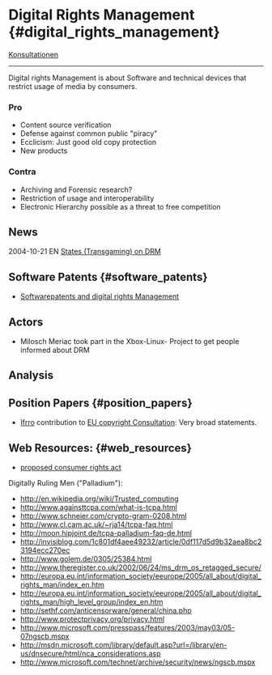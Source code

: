 # Digital Rights Management {#digital_rights_management}

[ Konsultationen](FfiiKonsultEn "wikilink")

------------------------------------------------------------------------

Digital rights Management is about Software and technical devices that
restrict usage of media by consumers.

### Pro

-   Content source verification
-   Defense against common public \"piracy\"
-   Ecclicism: Just good old copy protection
-   New products

### Contra

-   Archiving and Forensic research?
-   Restriction of usage and interoperability
-   Electronic Hierarchy possible as a threat to free competition

## News

2004-10-21 EN [States (Transgaming) on
DRM](http://www.transgaming.com/gavstates.php "wikilink")

## Software Patents {#software_patents}

-   [ Softwarepatents and digital rights
    Management](SwpatdrmEn "wikilink")

## Actors

-   Milosch Meriac took part in the Xbox-Linux- Project to get people
    informed about DRM

## Analysis

## Position Papers {#position_papers}

-   [ Ifrro](IfrroEn "wikilink") contribution to [EU copyright
    Consultation](http://www.ifrro.org/papers/eu_communication_management_on%20copyright.pdf "wikilink"):
    Very broad statements.

## Web Resources: {#web_resources}

-   [proposed consumer rights
    act](http://thomas.loc.gov/cgi-bin/query/z?c109:H.R.1201: "wikilink")

Digitally Ruling Men (\"Palladium\"):

-   <http://en.wikipedia.org/wiki/Trusted_computing>
-   <http://www.againsttcpa.com/what-is-tcpa.html>
-   <http://www.schneier.com/crypto-gram-0208.html>
-   <http://www.cl.cam.ac.uk/~rja14/tcpa-faq.html>
-   <http://moon.hipjoint.de/tcpa-palladium-faq-de.html>
-   <http://invisiblog.com/1c801df4aee49232/article/0df117d5d9b32aea8bc23194ecc270ec>
-   <http://www.golem.de/0305/25384.html>
-   <http://www.theregister.co.uk/2002/06/24/ms_drm_os_retagged_secure/>
-   <http://europa.eu.int/information_society/eeurope/2005/all_about/digital_rights_man/index_en.htm>
-   <http://europa.eu.int/information_society/eeurope/2005/all_about/digital_rights_man/high_level_group/index_en.htm>
-   <http://sethf.com/anticensorware/general/china.php>
-   <http://www.protectprivacy.org/privacy.html>
-   <http://www.microsoft.com/presspass/features/2003/may03/05-07ngscb.mspx>
-   <http://msdn.microsoft.com/library/default.asp?url=/library/en-us/dnsecure/html/nca_considerations.asp>
-   <http://www.microsoft.com/technet/archive/security/news/ngscb.mspx>
